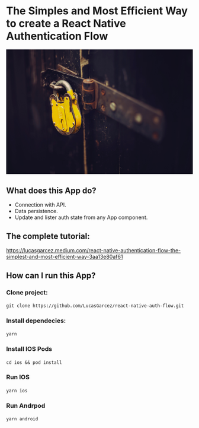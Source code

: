 # The Simples and Most Efficient Way to create a React Native Authentication Flow

![Article Cover - Photo by Chris Panas on Unsplash ](/images/article-cover.jpg)

## What does this App do?

- Connection with API.
- Data persistence.
- Update and lister auth state from any App component.

## The complete tutorial:

https://lucasgarcez.medium.com/react-native-authentication-flow-the-simplest-and-most-efficient-way-3aa13e80af61

## How can I run this App?

### Clone project:

`git clone https://github.com/LucasGarcez/react-native-auth-flow.git`

### Install dependecies:

`yarn`

### Install IOS Pods

`cd ios && pod install`

### Run IOS

`yarn ios`

### Run Andrpod

`yarn android`
